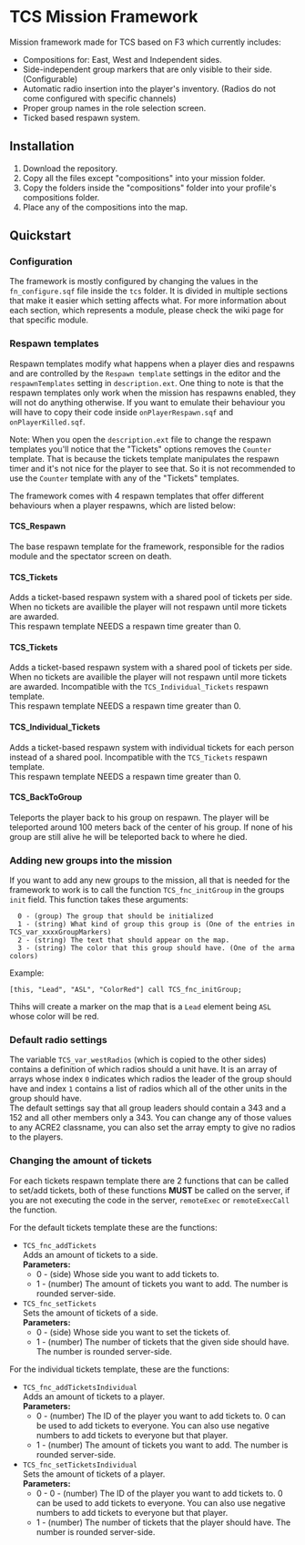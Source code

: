 # TCS Mission Framework
Mission framework made for TCS based on F3 which currently includes: 

* Compositions for: East, West and Independent sides.
* Side-independent group markers that are only visible to their side. (Configurable)
* Automatic radio insertion into the player's inventory. (Radios do not come configured with specific channels)
* Proper group names in the role selection screen.
* Ticked based respawn system.


## Installation
1. Download the repository.
2. Copy all the files except "compositions" into your mission folder.
3. Copy the folders inside the "compositions" folder into your profile's compositions folder.
3. Place any of the compositions into the map.


## Quickstart
### Configuration
The framework is mostly configured by changing the values in the `fn_configure.sqf` file inside the `tcs` folder. It is divided in multiple sections that make it easier which setting affects what. For more information about each section, which represents a module, please check the wiki page for that specific module.

### Respawn templates
Respawn templates modify what happens when a player dies and respawns and are controlled by the `Respawn template` settings in the editor and the `respawnTemplates` setting in `description.ext`. One thing to note is that the respawn templates only work when the mission has respawns enabled, they will not do anything otherwise. If you want to emulate their behaviour you will have to copy their code inside `onPlayerRespawn.sqf` and `onPlayerKilled.sqf`.  
  
Note: When you open the `description.ext` file to change the respawn templates you'll notice that the "Tickets" options removes the `Counter` template. That is because the tickets template manipulates the respawn timer and it's not nice for the player to see that. So it is not recommended to use the `Counter` template with any of the "Tickets" templates.

The framework comes with 4 respawn templates that offer different behaviours when a player respawns, which are listed below:

#### TCS_Respawn
The base respawn template for the framework, responsible for the radios module and the spectator screen on death.

#### TCS_Tickets
Adds a ticket-based respawn system with a shared pool of tickets per side. When no tickets are availible the player will not respawn until more tickets are awarded.  
This respawn template NEEDS a respawn time greater than 0.

#### TCS_Tickets
Adds a ticket-based respawn system with a shared pool of tickets per side. When no tickets are availible the player will not respawn until more tickets are awarded. Incompatible with the `TCS_Individual_Tickets` respawn template.  
This respawn template NEEDS a respawn time greater than 0.

#### TCS_Individual_Tickets
Adds a ticket-based respawn system with individual tickets for each person instead of a shared pool. Incompatible with the `TCS_Tickets` respawn template.  
This respawn template NEEDS a respawn time greater than 0.

#### TCS_BackToGroup
Teleports the player back to his group on respawn. The player will be teleported around 100 meters back of the center of his group. If none of his group are still alive he will be teleported back to where he died.  

### Adding new groups into the mission
If you want to add any new groups to the mission, all that is needed for the framework to work is to call the function `TCS_fnc_initGroup` in the groups `init` field. This function takes these arguments:  
```sqf
  0 - (group) The group that should be initialized
  1 - (string) What kind of group this group is (One of the entries in TCS_var_xxxxGroupMarkers)
  2 - (string) The text that should appear on the map.
  3 - (string) The color that this group should have. (One of the arma colors)
```
Example:
```sqf
[this, "Lead", "ASL", "ColorRed"] call TCS_fnc_initGroup;
```
Thihs will create a marker on the map that is a `Lead` element being `ASL` whose color will be red.

### Default radio settings
The variable `TCS_var_westRadios` (which is copied to the other sides) contains a definition of which radios should a unit have. It is an array of arrays whose index `0` indicates which radios the leader of the group should have and index `1` contains a list of radios which all of the other units in the group should have.  
The default settings say that all group leaders should contain a 343 and a 152 and all other members only a 343. You can change any of those values to any ACRE2 classname, you can also set the array empty to give no radios to the players.

### Changing the amount of tickets
For each tickets respawn template there are 2 functions that can be called to set/add tickets, both of these functions **MUST** be called on the server, if you are not executing the code in the server, `remoteExec` or `remoteExecCall` the function.  

For the default tickets template these are the functions:
* `TCS_fnc_addTickets`  
  Adds an amount of tickets to a side.  
  **Parameters:**
    * 0 - (side) Whose side you want to add tickets to.
    * 1 - (number) The amount of tickets you want to add. The number is rounded server-side.
* `TCS_fnc_setTickets`  
  Sets the amount of tickets of a side.  
  **Parameters:**
    * 0 - (side) Whose side you want to set the tickets of.
    * 1 - (number) The number of tickets that the given side should have. The number is rounded server-side.  

For the individual tickets template, these are the functions:
* `TCS_fnc_addTicketsIndividual`  
  Adds an amount of tickets to a player.  
  **Parameters:**
    * 0 - (number) The ID of the player you want to add tickets to. 0 can be used to add tickets to everyone. You can also use negative numbers to add tickets to everyone but that player.
    * 1 - (number) The amount of tickets you want to add. The number is rounded server-side.
* `TCS_fnc_setTicketsIndividual`  
  Sets the amount of tickets of a player.  
  **Parameters:**
    * 0 - 0 - (number) The ID of the player you want to add tickets to. 0 can be used to add tickets to everyone. You can also use negative numbers to add tickets to everyone but that player.
    * 1 - (number) The number of tickets that the player should have. The number is rounded server-side.  
